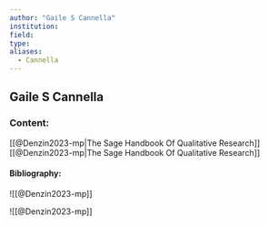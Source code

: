 ```yaml
---
author: "Gaile S Cannella"
institution:
field:
type:
aliases:
  - Cannella
---
```


## Gaile S Cannella

### Content:
[[@Denzin2023-mp|The Sage Handbook Of Qualitative Research]]
[[@Denzin2023-mp|The Sage Handbook Of Qualitative Research]]

#### Bibliography:

![[@Denzin2023-mp]]

![[@Denzin2023-mp]]